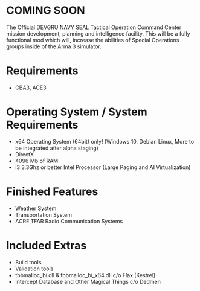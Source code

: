 # COMING SOON
The Official DEVGRU NAVY SEAL Tactical Operation Command Center mission development, planning and intelligence facility. This will be a fully functional mod which will, increase the abilities of Special Operations groups inside of the Arma 3 simulator.

# Requirements
- CBA3, ACE3
# Operating System / System Requirements
- x64 Operating System (64bit) only! (Windows 10, Debian Linux, More to be integrated after alpha staging)
- DirectX
- 4096 Mb of RAM
- i3 3.3Ghz or better Intel Processor (Large Paging and AI Virtualization)

# Finished Features
- Weather System
- Transportation System
- ACRE,TFAR Radio Communication Systems

# Included Extras
- Build tools
- Validation tools
- tbbmalloc_bi.dll & tbbmalloc_bi_x64.dll c/o Flax (Kestrel)
- Intercept Database and Other Magical Things c/o Dedmen
